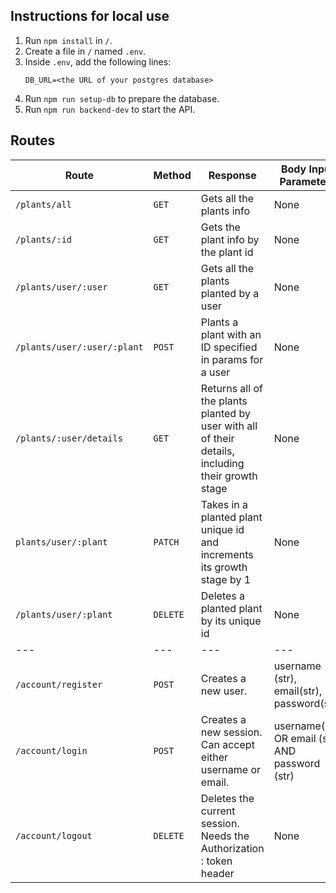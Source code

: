 ## Instructions for local use

1. Run `npm install` in `/`.
2. Create a file in `/` named `.env`.
3. Inside `.env`, add the following lines:
    ```
    DB_URL=<the URL of your postgres database>
    ```
4. Run `npm run setup-db` to prepare the database.
5. Run `npm run backend-dev` to start the API.

## Routes


| Route | Method | Response | Body Input Parameters
| --- | --- | --- | --- |
| `/plants/all` | `GET` | Gets all the plants info | None
| `/plants/:id` | `GET` | Gets the plant info by the plant id| None
| `/plants/user/:user` | `GET` | Gets all the plants planted by a user | None
| `/plants/user/:user/:plant` | `POST` | Plants a plant with an ID specified in params for a user | None
| `/plants/:user/details` | `GET` | Returns all of the plants planted by user with all of their details, including their growth stage | None
| `plants/user/:plant` | `PATCH` | Takes in a planted plant unique id and increments its growth stage by 1  | None
| `/plants/user/:plant` | `DELETE` | Deletes a planted plant by its unique id | None
| --- | --- | --- | --- |
| `/account/register` | `POST` | Creates a new user. | username (str), email(str), password(str)
| `/account/login` | `POST` | Creates a new session. Can accept either username or email. | username(str) OR email (str) AND password (str)
| `/account/logout` | `DELETE` | Deletes the current session. Needs the Authorization : token header | None
